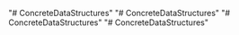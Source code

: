 "# ConcreteDataStructures" 
"# ConcreteDataStructures" 
"# ConcreteDataStructures" 
"# ConcreteDataStructures" 

